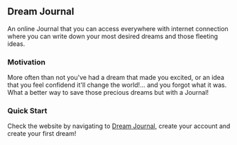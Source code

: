## Dream Journal
An online Journal that you can access everywhere with internet connection where you can write down your most desired dreams and those fleeting ideas.

### Motivation
More often than not you've had a dream that made you excited, or an idea that you feel confidend it'll change the world!... and you forgot what it was.
What a better way to save those precious dreams but with a Journal!

### Quick Start
Check the website by navigating to [Dream Journal](https://dream-journal-b5dda.web.app/), create your account and create your first dream!


